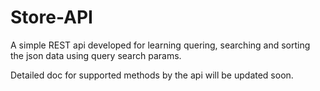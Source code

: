 # Store-API
A simple REST api developed for learning quering, searching and sorting the json data using query search params.

Detailed doc for supported methods by the api will be updated soon.
